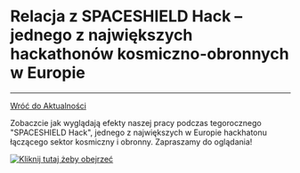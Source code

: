 # Relacja z SPACESHIELD Hack – jednego z największych hackathonów kosmiczno-obronnych w Europie
---

[Wróć do Aktualności](../news.html)

Zobaczcie jak wyglądają efekty naszej pracy podczas tegorocznego "SPACESHIELD Hack", jednego z największych w Europie hackhatonu łączącego sektor kosmiczny i obronny. Zapraszamy do oglądania!

[![Kliknij tutaj żeby obejrzeć](https://img.youtube.com/vi/JqIj6WPTEaM/0.jpg)](https://youtu.be/JqIj6WPTEaM?feature=shared)